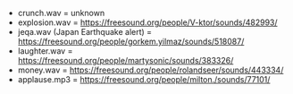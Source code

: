 - crunch.wav = unknown
- explosion.wav = https://freesound.org/people/V-ktor/sounds/482993/
- jeqa.wav (Japan Earthquake alert) = https://freesound.org/people/gorkem.yilmaz/sounds/518087/
- laughter.wav = https://freesound.org/people/martysonic/sounds/383326/
- money.wav = https://freesound.org/people/rolandseer/sounds/443334/
- applause.mp3 = https://freesound.org/people/milton./sounds/77101/
